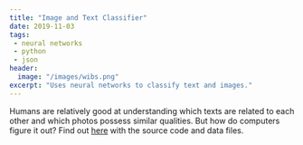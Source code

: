 ```yaml
---
title: "Image and Text Classifier"
date: 2019-11-03
tags: 
 - neural networks
 - python
 - json
header:
  image: "/images/wibs.png"
excerpt: "Uses neural networks to classify text and images."
---
```


Humans are relatively good at understanding which texts are related to each other and which photos possess similar qualities. But how do computers figure it out? Find out [here](https://github.com/jckett/Movie-Recommendation) with the source code and data files.

